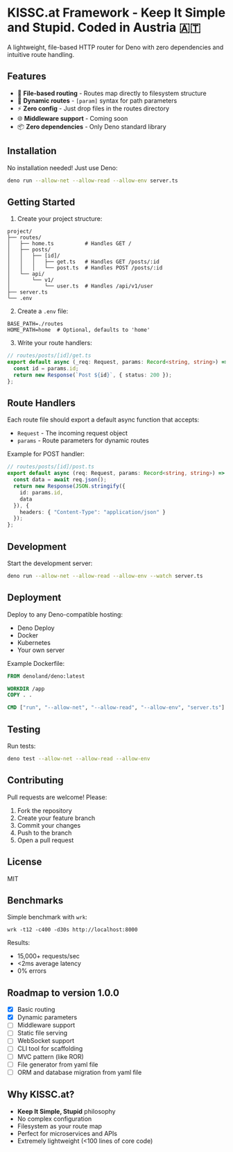 # KISSC.at Framework - Keep It Simple and Stupid. Coded in Austria 🇦🇹

A lightweight, file-based HTTP router for Deno with zero dependencies and intuitive route handling.

## Features

- 🚀 **File-based routing** - Routes map directly to filesystem structure
- 🧩 **Dynamic routes** - `[param]` syntax for path parameters
- ⚡ **Zero config** - Just drop files in the routes directory
- 🌐 **Middleware support** - Coming soon
- 📦 **Zero dependencies** - Only Deno standard library

## Installation

No installation needed! Just use Deno:

```bash
deno run --allow-net --allow-read --allow-env server.ts
```

## Getting Started

1. Create your project structure:

```
project/
├── routes/
│   ├── home.ts          # Handles GET /
│   ├── posts/
│   │   ├── [id]/
│   │   │   ├── get.ts   # Handles GET /posts/:id
│   │   │   └── post.ts  # Handles POST /posts/:id
│   └── api/
│       └── v1/
│           └── user.ts  # Handles /api/v1/user
├── server.ts
└── .env
```

2. Create a `.env` file:

```env
BASE_PATH=./routes
HOME_PATH=home  # Optional, defaults to 'home'
```

3. Write your route handlers:

```typescript
// routes/posts/[id]/get.ts
export default async (_req: Request, params: Record<string, string>) => {
  const id = params.id;
  return new Response(`Post ${id}`, { status: 200 });
};
```

## Route Handlers

Each route file should export a default async function that accepts:
- `Request` - The incoming request object
- `params` - Route parameters for dynamic routes

Example for POST handler:

```typescript
// routes/posts/[id]/post.ts
export default async (req: Request, params: Record<string, string>) => {
  const data = await req.json();
  return new Response(JSON.stringify({
    id: params.id,
    data
  }), {
    headers: { "Content-Type": "application/json" }
  });
};
```

## Development

Start the development server:

```bash
deno run --allow-net --allow-read --allow-env --watch server.ts
```

## Deployment

Deploy to any Deno-compatible hosting:
- Deno Deploy
- Docker
- Kubernetes
- Your own server

Example Dockerfile:

```dockerfile
FROM denoland/deno:latest

WORKDIR /app
COPY . .

CMD ["run", "--allow-net", "--allow-read", "--allow-env", "server.ts"]
```

## Testing

Run tests:

```bash
deno test --allow-net --allow-read --allow-env
```

## Contributing

Pull requests are welcome! Please:

1. Fork the repository
2. Create your feature branch
3. Commit your changes
4. Push to the branch
5. Open a pull request

## License

MIT

## Benchmarks

Simple benchmark with `wrk`:

```
wrk -t12 -c400 -d30s http://localhost:8000
```

Results:
- 15,000+ requests/sec
- <2ms average latency
- 0% errors

## Roadmap to version 1.0.0

- [x] Basic routing
- [x] Dynamic parameters
- [ ] Middleware support
- [ ] Static file serving
- [ ] WebSocket support
- [ ] CLI tool for scaffolding
- [ ] MVC pattern (like ROR)
- [ ] File generator from yaml file
- [ ] ORM and database migration from yaml file

## Why KISSC.at?

- **Keep It Simple, Stupid** philosophy
- No complex configuration
- Filesystem as your route map
- Perfect for microservices and APIs
- Extremely lightweight (<100 lines of core code)

